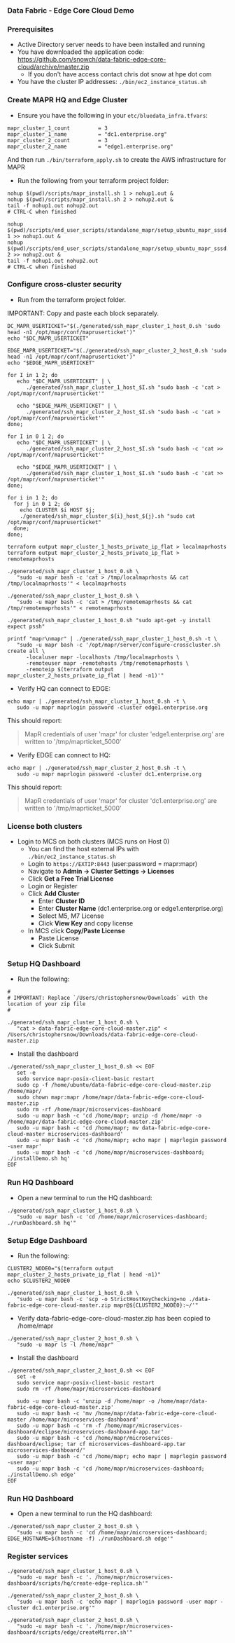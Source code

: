 ### Data Fabric - Edge Core Cloud Demo


### Prerequisites

- Active Directory server needs to have been installed and running
- You have downloaded the application code: https://github.com/snowch/data-fabric-edge-core-cloud/archive/master.zip
   - If you don't have access contact chris dot snow at hpe dot com
- You have the cluster IP addresses: `./bin/ec2_instance_status.sh`

### Create MAPR HQ and Edge Cluster

- Ensure you have the following in your `etc/bluedata_infra.tfvars`:

```
mapr_cluster_1_count         = 3
mapr_cluster_1_name          = "dc1.enterprise.org"
mapr_cluster_2_count         = 3
mapr_cluster_2_name          = "edge1.enterprise.org"
```

And then run `./bin/terraform_apply.sh` to create the AWS infrastructure for MAPR

- Run the following from your terraform project folder:

```
nohup $(pwd)/scripts/mapr_install.sh 1 > nohup1.out &
nohup $(pwd)/scripts/mapr_install.sh 2 > nohup2.out &
tail -f nohup1.out nohup2.out
# CTRL-C when finished

nohup $(pwd)/scripts/end_user_scripts/standalone_mapr/setup_ubuntu_mapr_sssd.sh 1 >> nohup1.out &
nohup $(pwd)/scripts/end_user_scripts/standalone_mapr/setup_ubuntu_mapr_sssd.sh 2 >> nohup2.out &
tail -f nohup1.out nohup2.out
# CTRL-C when finished
```

### Configure cross-cluster security

- Run from the terraform project folder.  

IMPORTANT: Copy and paste each block separately.

```
DC_MAPR_USERTICKET="$(./generated/ssh_mapr_cluster_1_host_0.sh 'sudo head -n1 /opt/mapr/conf/mapruserticket')"
echo "$DC_MAPR_USERTICKET"
```

```
EDGE_MAPR_USERTICKET="$(./generated/ssh_mapr_cluster_2_host_0.sh 'sudo head -n1 /opt/mapr/conf/mapruserticket')"
echo "$EDGE_MAPR_USERTICKET"
```

```
for I in 1 2; do
   echo "$DC_MAPR_USERTICKET" | \
      ./generated/ssh_mapr_cluster_1_host_$I.sh "sudo bash -c 'cat > /opt/mapr/conf/mapruserticket'"

   echo "$EDGE_MAPR_USERTICKET" | \
      ./generated/ssh_mapr_cluster_2_host_$I.sh "sudo bash -c 'cat > /opt/mapr/conf/mapruserticket'"
done;
```

```
for I in 0 1 2; do
   echo "$DC_MAPR_USERTICKET" | \
      ./generated/ssh_mapr_cluster_2_host_$I.sh "sudo bash -c 'cat >> /opt/mapr/conf/mapruserticket'"
      
   echo "$EDGE_MAPR_USERTICKET" | \
      ./generated/ssh_mapr_cluster_1_host_$I.sh "sudo bash -c 'cat >> /opt/mapr/conf/mapruserticket'"
done;
```

```
for i in 1 2; do   
  for j in 0 1 2; do    
    echo CLUSTER $i HOST $j;   
    ./generated/ssh_mapr_cluster_${i}_host_${j}.sh "sudo cat /opt/mapr/conf/mapruserticket"
  done;
done;
```

```
terraform output mapr_cluster_1_hosts_private_ip_flat > localmaprhosts
terraform output mapr_cluster_2_hosts_private_ip_flat > remotemaprhosts

./generated/ssh_mapr_cluster_1_host_0.sh \
   "sudo -u mapr bash -c 'cat > /tmp/localmaprhosts && cat /tmp/localmaprhosts'" < localmaprhosts
   
./generated/ssh_mapr_cluster_1_host_0.sh \
   "sudo -u mapr bash -c 'cat > /tmp/remotemaprhosts && cat /tmp/remotemaprhosts'" < remotemaprhosts

./generated/ssh_mapr_cluster_1_host_0.sh "sudo apt-get -y install expect pssh"

printf "mapr\nmapr" | ./generated/ssh_mapr_cluster_1_host_0.sh -t \
   "sudo -u mapr bash -c '/opt/mapr/server/configure-crosscluster.sh create all \
      -localuser mapr -localhosts /tmp/localmaprhosts \
      -remoteuser mapr -remotehosts /tmp/remotemaprhosts \
      -remoteip $(terraform output mapr_cluster_2_hosts_private_ip_flat | head -n1)'"
```

- Verify HQ can connect to EDGE:

```
echo mapr | ./generated/ssh_mapr_cluster_1_host_0.sh -t \
   sudo -u mapr maprlogin password -cluster edge1.enterprise.org
```

This should report:

> MapR credentials of user 'mapr' for cluster 'edge1.enterprise.org' are written to '/tmp/maprticket_5000'


- Verify EDGE can connect to HQ:

```
echo mapr | ./generated/ssh_mapr_cluster_2_host_0.sh -t \
   sudo -u mapr maprlogin password -cluster dc1.enterprise.org
```

This should report:

> MapR credentials of user 'mapr' for cluster 'dc1.enterprise.org' are written to '/tmp/maprticket_5000'


### License both clusters

- Login to MCS on both clusters (MCS runs on Host 0)
  - You can find the host external IPs with `./bin/ec2_instance_status.sh`
  - Login to `https://EXTIP:8443` (user:password = mapr:mapr)
  - Navigate to **Admin -> Cluster Settings -> Licenses**
  - Click **Get a Free Trial License**
  - Login or Register
  - Click **Add Cluster**
    - Enter **Cluster ID**
    - Enter **Cluster Name** (dc1.enterprise.org or edge1.enterprise.org)
    - Select M5, M7 License
    - Click **View Key** and copy license 
  - In MCS click **Copy/Paste License**
    - Paste License
    - Click Submit

### Setup HQ Dashboard

- Run the following:

```
# 
# IMPORTANT: Replace `/Users/christophersnow/Downloads` with the location of your zip file
#

./generated/ssh_mapr_cluster_1_host_0.sh \
   "cat > data-fabric-edge-core-cloud-master.zip" < /Users/christophersnow/Downloads/data-fabric-edge-core-cloud-master.zip
```

- Install the dashboard

```
./generated/ssh_mapr_cluster_1_host_0.sh << EOF
   set -e
   sudo service mapr-posix-client-basic restart
   sudo cp -f /home/ubuntu/data-fabric-edge-core-cloud-master.zip /home/mapr/
   sudo chown mapr:mapr /home/mapr/data-fabric-edge-core-cloud-master.zip
   sudo rm -rf /home/mapr/microservices-dashboard
   sudo -u mapr bash -c 'cd /home/mapr; unzip -d /home/mapr -o /home/mapr/data-fabric-edge-core-cloud-master.zip'
   sudo -u mapr bash -c 'cd /home/mapr; mv data-fabric-edge-core-cloud-master microservices-dashboard'
   sudo -u mapr bash -c 'cd /home/mapr; echo mapr | maprlogin password -user mapr'
   sudo -u mapr bash -c 'cd /home/mapr/microservices-dashboard; ./installDemo.sh hq'
EOF
```

### Run HQ Dashboard

- Open a new terminal to run the HQ dashboard:

```
./generated/ssh_mapr_cluster_1_host_0.sh \
   "sudo -u mapr bash -c 'cd /home/mapr/microservices-dashboard; ./runDashboard.sh hq'"
```

### Setup Edge Dashboard

- Run the following:

```
CLUSTER2_NODE0="$(terraform output mapr_cluster_2_hosts_private_ip_flat | head -n1)"
echo $CLUSTER2_NODE0

./generated/ssh_mapr_cluster_1_host_0.sh \
   "sudo -u mapr bash -c 'scp -o StrictHostKeyChecking=no ./data-fabric-edge-core-cloud-master.zip mapr@${CLUSTER2_NODE0}:~/'"
```

- Verify data-fabric-edge-core-cloud-master.zip has been copied to /home/mapr 

```
./generated/ssh_mapr_cluster_2_host_0.sh \
   "sudo -u mapr ls -l /home/mapr"
```

- Install the dashboard

```
./generated/ssh_mapr_cluster_2_host_0.sh << EOF
   set -e
   sudo service mapr-posix-client-basic restart
   sudo rm -rf /home/mapr/microservices-dashboard
   
   sudo -u mapr bash -c 'unzip -d /home/mapr -o /home/mapr/data-fabric-edge-core-cloud-master.zip'
   sudo -u mapr bash -c 'mv /home/mapr/data-fabric-edge-core-cloud-master /home/mapr/microservices-dashboard'
   sudo -u mapr bash -c 'rm -f /home/mapr/microservices-dashboard/eclipse/microservices-dashboard-app.tar'
   sudo -u mapr bash -c 'cd /home/mapr/microservices-dashboard/eclipse; tar cf microservices-dashboard-app.tar microservices-dashboard/'
   sudo -u mapr bash -c 'cd /home/mapr; echo mapr | maprlogin password -user mapr'
   sudo -u mapr bash -c 'cd /home/mapr/microservices-dashboard; ./installDemo.sh edge'
EOF
```

### Run HQ Dashboard

- Open a new terminal to run the HQ dashboard:

```
./generated/ssh_mapr_cluster_2_host_0.sh \
   "sudo -u mapr bash -c 'cd /home/mapr/microservices-dashboard; EDGE_HOSTNAME=$(hostname -f) ./runDashboard.sh edge'"
```

### Register services

```
./generated/ssh_mapr_cluster_1_host_0.sh \
   "sudo -u mapr bash -c '. /home/mapr/microservices-dashboard/scripts/hq/create-edge-replica.sh'"
```

```
./generated/ssh_mapr_cluster_2_host_0.sh \
   "sudo -u mapr bash -c 'echo mapr | maprlogin password -user mapr -cluster dc1.enterprise.org'"
```

```
./generated/ssh_mapr_cluster_2_host_0.sh \
   "sudo -u mapr bash -c '. /home/mapr/microservices-dashboard/scripts/edge/createMirror.sh'"
```
